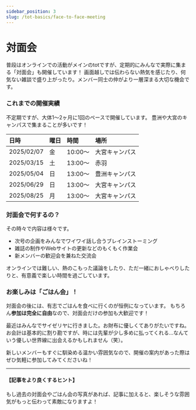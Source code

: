 ```yaml
---
sidebar_position: 3
slug: /tot-basics/face-to-face-meeting
---
```


# 対面会

普段はオンラインでの活動がメインのtotですが、定期的にみんなで実際に集まる「対面会」も開催しています！
画面越しでは伝わらない熱気を感じたり、何気ない雑談で盛り上がったり。メンバー同士の仲がより一層深まる大切な機会です。

### これまでの開催実績

不定期ですが、大体1〜2ヶ月に1回のペースで開催しています。
豊洲や大宮のキャンパスで集まることが多いです！

| 日時 | 曜日 | 時間 | 場所 |
| :--- | :--- | :--- | :--- |
| 2025/02/07 | 金 | 10:00～ | 大宮キャンパス |
| 2025/03/15 | 土 | 13:00～ | 赤羽 |
| 2025/05/04 | 日 | 13:00～ | 豊洲キャンパス |
| 2025/06/29 | 日 | 13:00～ | 大宮キャンパス |
| 2025/08/25 | 月 | 13:00～ | 大宮キャンパス |



### 対面会で何するの？

その時々で内容は様々です。
- 次号の企画をみんなでワイワイ話し合うブレインストーミング
- 雑誌の制作やWebサイトの更新などのもくもく作業会
- 新メンバーの歓迎会を兼ねた交流会

オンラインでは難しい、熱のこもった議論をしたり、ただ一緒におしゃべりしたりと、有意義で楽しい時間を過ごしています。

### お楽しみは「ごはん会」！

対面会の後には、有志でごはんを食べに行くのが恒例になっています。
もちろん**参加は完全に自由**なので、対面会だけの参加も大歓迎です！

最近はみんなでサイゼリヤに行きました。お財布に優しくてありがたいですね。
お会計は基本的に割り勘ですが、時には先輩が少し多めに払ってくれる…なんていう優しい世界線に出会えるかもしれません（笑）。

新しいメンバーもすぐに馴染める温かい雰囲気なので、開催の案内があった際はぜひ気軽に参加してみてくださいね！

---
#### **【記事をより良くするヒント】**
もし過去の対面会やごはん会の写真があれば、記事に加えると、楽しそうな雰囲気がもっと伝わって素敵になりますよ！